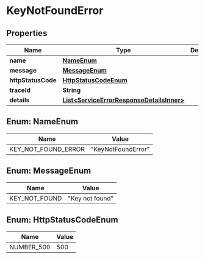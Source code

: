 # KeyNotFoundError

## Properties

| Name               | Type                                                                                    | Description | Notes      |
| ------------------ | --------------------------------------------------------------------------------------- | ----------- | ---------- |
| **name**           | [**NameEnum**](#NameEnum)                                                               |             |            |
| **message**        | [**MessageEnum**](#MessageEnum)                                                         |             |            |
| **httpStatusCode** | [**HttpStatusCodeEnum**](#HttpStatusCodeEnum)                                           |             |            |
| **traceId**        | **String**                                                                              |             |            |
| **details**        | [**List&lt;ServiceErrorResponseDetailsInner&gt;**](ServiceErrorResponseDetailsInner.md) |             | [optional] |

## Enum: NameEnum

| Name                | Value                        |
| ------------------- | ---------------------------- |
| KEY_NOT_FOUND_ERROR | &quot;KeyNotFoundError&quot; |

## Enum: MessageEnum

| Name          | Value                     |
| ------------- | ------------------------- |
| KEY_NOT_FOUND | &quot;Key not found&quot; |

## Enum: HttpStatusCodeEnum

| Name       | Value |
| ---------- | ----- |
| NUMBER_500 | 500   |

